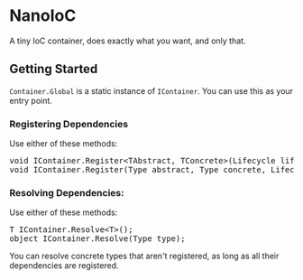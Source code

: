 # NanoIoC

A tiny IoC container, does exactly what you want, and only that.

## Getting Started

`Container.Global` is a static instance of `IContainer`. You can use this as your entry point.

### Registering Dependencies

Use either of these methods:

<pre>
void IContainer.Register&lt;TAbstract, TConcrete&gt;(Lifecycle lifecycle);
void IContainer.Register(Type abstract, Type concrete, Lifecycle lifecycle);
</pre>

### Resolving Dependencies:

Use either of these methods:

<pre>
T IContainer.Resolve&lt;T&gt;();
object IContainer.Resolve(Type type);
</pre>

You can resolve concrete types that aren't registered, as long as all their dependencies are registered.